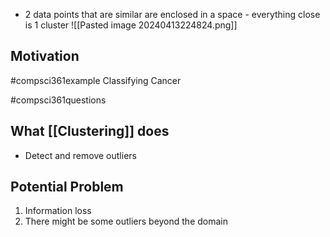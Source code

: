 - 2 data points that are similar are enclosed in a space - everything close is 1 cluster
![[Pasted image 20240413224824.png]]

## Motivation
#compsci361example Classifying Cancer 

#compsci361questions 
## What [[Clustering]] does
- Detect and remove outliers
## Potential Problem
1. Information loss
2. There might be some outliers beyond the domain